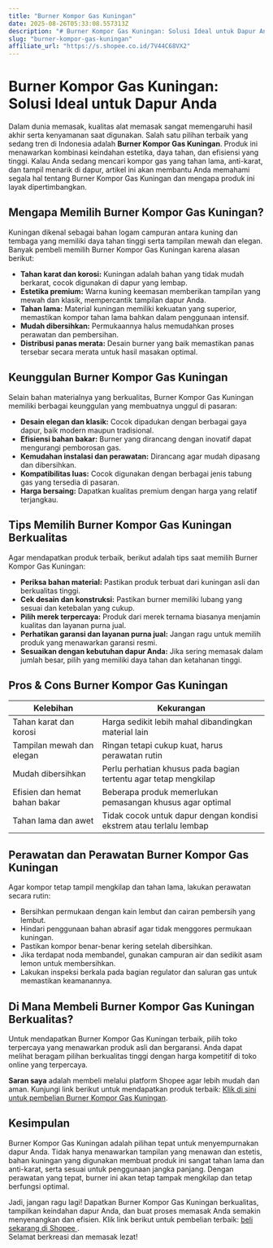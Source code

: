 ```yaml
---
title: "Burner Kompor Gas Kuningan"
date: 2025-08-26T05:33:08.557313Z
description: "# Burner Kompor Gas Kuningan: Solusi Ideal untuk Dapur Anda..."
slug: "burner-kompor-gas-kuningan"
affiliate_url: "https://s.shopee.co.id/7V44C68VX2"
---
```

# Burner Kompor Gas Kuningan: Solusi Ideal untuk Dapur Anda

Dalam dunia memasak, kualitas alat memasak sangat memengaruhi hasil akhir serta kenyamanan saat digunakan. Salah satu pilihan terbaik yang sedang tren di Indonesia adalah **Burner Kompor Gas Kuningan**. Produk ini menawarkan kombinasi keindahan estetika, daya tahan, dan efisiensi yang tinggi. Kalau Anda sedang mencari kompor gas yang tahan lama, anti-karat, dan tampil menarik di dapur, artikel ini akan membantu Anda memahami segala hal tentang Burner Kompor Gas Kuningan dan mengapa produk ini layak dipertimbangkan.

## Mengapa Memilih Burner Kompor Gas Kuningan?

Kuningan dikenal sebagai bahan logam campuran antara kuning dan tembaga yang memiliki daya tahan tinggi serta tampilan mewah dan elegan. Banyak pembeli memilih Burner Kompor Gas Kuningan karena alasan berikut:

- **Tahan karat dan korosi:** Kuningan adalah bahan yang tidak mudah berkarat, cocok digunakan di dapur yang lembap.
- **Estetika premium:** Warna kuning keemasan memberikan tampilan yang mewah dan klasik, mempercantik tampilan dapur Anda.
- **Tahan lama:** Material kuningan memiliki kekuatan yang superior, memastikan kompor tahan lama bahkan dalam penggunaan intensif.
- **Mudah dibersihkan:** Permukaannya halus memudahkan proses perawatan dan pembersihan.
- **Distribusi panas merata:** Desain burner yang baik memastikan panas tersebar secara merata untuk hasil masakan optimal.

## Keunggulan Burner Kompor Gas Kuningan

Selain bahan materialnya yang berkualitas, Burner Kompor Gas Kuningan memiliki berbagai keunggulan yang membuatnya unggul di pasaran:

- **Desain elegan dan klasik:** Cocok dipadukan dengan berbagai gaya dapur, baik modern maupun tradisional.
- **Efisiensi bahan bakar:** Burner yang dirancang dengan inovatif dapat mengurangi pemborosan gas.
- **Kemudahan instalasi dan perawatan:** Dirancang agar mudah dipasang dan dibersihkan.
- **Kompatibilitas luas:** Cocok digunakan dengan berbagai jenis tabung gas yang tersedia di pasaran.
- **Harga bersaing:** Dapatkan kualitas premium dengan harga yang relatif terjangkau.

## Tips Memilih Burner Kompor Gas Kuningan Berkualitas

Agar mendapatkan produk terbaik, berikut adalah tips saat memilih Burner Kompor Gas Kuningan:

- **Periksa bahan material:** Pastikan produk terbuat dari kuningan asli dan berkualitas tinggi.
- **Cek desain dan konstruksi:** Pastikan burner memiliki lubang yang sesuai dan ketebalan yang cukup.
- **Pilih merek terpercaya:** Produk dari merek ternama biasanya menjamin kualitas dan layanan purna jual.
- **Perhatikan garansi dan layanan purna jual:** Jangan ragu untuk memilih produk yang menawarkan garansi resmi.
- **Sesuaikan dengan kebutuhan dapur Anda:** Jika sering memasak dalam jumlah besar, pilih yang memiliki daya tahan dan ketahanan tinggi.

## Pros & Cons Burner Kompor Gas Kuningan

| Kelebihan | Kekurangan |
|----------------------|------------------------|
| Tahan karat dan korosi | Harga sedikit lebih mahal dibandingkan material lain |
| Tampilan mewah dan elegan | Ringan tetapi cukup kuat, harus perawatan rutin |
| Mudah dibersihkan | Perlu perhatian khusus pada bagian tertentu agar tetap mengkilap |
| Efisien dan hemat bahan bakar | Beberapa produk memerlukan pemasangan khusus agar optimal |
| Tahan lama dan awet | Tidak cocok untuk dapur dengan kondisi ekstrem atau terlalu lembap |

## Perawatan dan Perawatan Burner Kompor Gas Kuningan

Agar kompor tetap tampil mengkilap dan tahan lama, lakukan perawatan secara rutin:

- Bersihkan permukaan dengan kain lembut dan cairan pembersih yang lembut.
- Hindari penggunaan bahan abrasif agar tidak menggores permukaan kuningan.
- Pastikan kompor benar-benar kering setelah dibersihkan.
- Jika terdapat noda membandel, gunakan campuran air dan sedikit asam lemon untuk membersihkan.
- Lakukan inspeksi berkala pada bagian regulator dan saluran gas untuk memastikan keamanannya.

## Di Mana Membeli Burner Kompor Gas Kuningan Berkualitas?

Untuk mendapatkan Burner Kompor Gas Kuningan terbaik, pilih toko terpercaya yang menawarkan produk asli dan bergaransi. Anda dapat melihat beragam pilihan berkualitas tinggi dengan harga kompetitif di toko online yang terpercaya.

**Saran saya** adalah membeli melalui platform Shopee agar lebih mudah dan aman. Kunjungi link berikut untuk mendapatkan produk terbaik: [Klik di sini untuk pembelian Burner Kompor Gas Kuningan](https://s.shopee.co.id/7V44C68VX2).

## Kesimpulan

Burner Kompor Gas Kuningan adalah pilihan tepat untuk menyempurnakan dapur Anda. Tidak hanya menawarkan tampilan yang menawan dan estetis, bahan kuningan yang digunakan membuat produk ini sangat tahan lama dan anti-karat, serta sesuai untuk penggunaan jangka panjang. Dengan perawatan yang tepat, burner ini akan tetap tampak mengkilap dan tetap berfungsi optimal.

Jadi, jangan ragu lagi! Dapatkan Burner Kompor Gas Kuningan berkualitas, tampilkan keindahan dapur Anda, dan buat proses memasak Anda semakin menyenangkan dan efisien. Klik link berikut untuk pembelian terbaik: [ beli sekarang di Shopee ](https://s.shopee.co.id/7V44C68VX2).  
Selamat berkreasi dan memasak lezat!